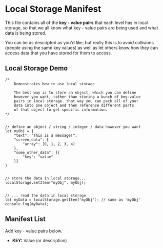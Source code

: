 # Local Storage Manifest
This file contains all of the **key - value pairs** that each level has in local storage,
so that we all know what key - value pairs are being used and what data is being stored.

You can be as descripted as you'd like, but really this is to avoid collisions (people using the same key values) as well as let others know how they can access data that you have stored for them to access.

## Local Storage Demo
```
/*
    Demonstrates how to use local storage

    The best way is to store an object, which you can define
    however you want, rather than storing a bunch of key-value
    pairs in local storage. that way you can pack all of your
    data into one object and then reference different parts
    of that object to get specific information.
*/


// define an object / string / integer / data however you want
let myObj = {
    "text": "This is a message!",
    "screen_data": {
        "array": [0, 1, 2, 3, 4]
    },
    "some_other_data": [{
        "key": "value"
    }]
}


// store the data in local storage...
localStorage.setItem("myObj", myObj);


// ... read the data in local storage
let myData = localStorage.getItem("myObj"); // same as 'myObj'
console.log(myData);
```

## Manifest List
Add key - value pairs below.
* **KEY:** Value (or description)